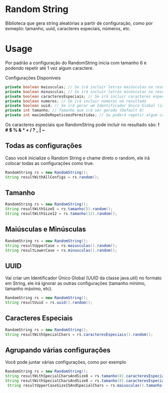 # Random String
Biblioteca que gera string aleatórias a partir de configuração, como por exmeplo: tamanho, uuid, caracteres especiais, números, etc.


# Usage
Por padrão a configuração do RandomString inicia com tamanho 6 e podendo repetir até 1 vez algum caractere.

Configurações Disponíveis
```java
private boolean maiusculas; // Se irá incluir letras maiúsculas no resultado
private boolean minusculas; // Se irá incluir letras minúsculas no resultado
private boolean caracteresEspeciais; // Se irá incluir caracteres especiais no resultado
private boolean numeros; // Se irá incluir números no resultado
private boolean uuid; // Se irá gerar um Identificador Único Global (irá ignorar as outras configurações)
private int tamanho; // Tamanho que irá ser gerado (Default 6)
private int maximoDeRepeticoesPermitidas; // Se poderá repetir algum caractere (Default 1).
```

Os caracteres especiais que RandomString pode incluir no resultado são: <b> ! # $ % & * + / ? _ | ~ </b>

## Todas as configurações
Caso você inicialize o Random String e chame direto o random, ele irá colocar todas as configurações como true.
```java
RandomString rs = new RandomString();
String resultWithAllConfigs = rs.random();
```

## Tamanho
```java
RandomString rs = new RandomString();
String resultWithSize5 = rs.tamanho(5).random();
String resultWithSize12 = rs.tamanho(12).random();
```

## Maiúsculas e Minúsculas
```java
RandomString rs = new RandomString();
String resultUpperCase = rs.maiusculas().random();
String resultLowerCase = rs.minusculas().random();
```

## UUID
Vai criar um Identificador Único Global (UUID da classe java.util) no formato em String, ele irá ignorar as outras configurações (tamanho mínimo, tamanho máximo, etc).
```java
RandomString rs = new RandomString();
String resultUuid = rs.uuid().random();
```

## Caracteres Especiais
```java
RandomString rs = new RandomString();
String resultWithSpecialChars = rs.caracteresEspeciais().random();
```

## Agrupando várias configurações
Você pode juntar várias configurações, como por exemplo
```java
RandomString rs = new RandomString();
String resultWithSpecialCharsAndSize8 = rs.tamanho(8).caracteresEspeciais().random();
String resultWithSpecialCharsAndSize8 = rs.tamanho(8).caracteresEspeciais().random();
 String resultUpperCaseSize15AndSpecialChars = rs.maiusculas().tamanho(15).caracteresEspeciais().random();
```
